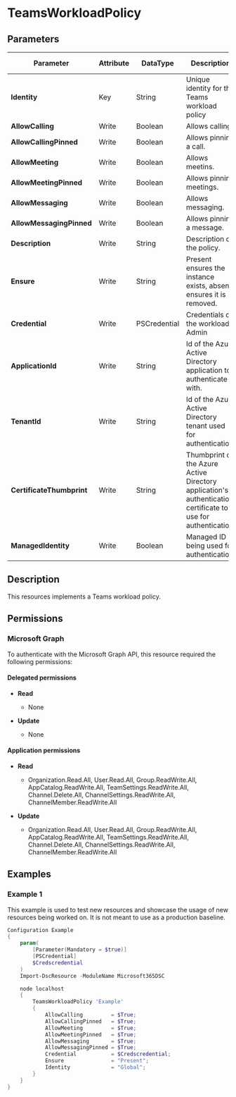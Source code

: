 ﻿# TeamsWorkloadPolicy

## Parameters

| Parameter | Attribute | DataType | Description | Allowed Values |
| --- | --- | --- | --- | --- |
| **Identity** | Key | String | Unique identity for the Teams workload policy | |
| **AllowCalling** | Write | Boolean | Allows calling. | |
| **AllowCallingPinned** | Write | Boolean | Allows pinning a call. | |
| **AllowMeeting** | Write | Boolean | Allows meetins. | |
| **AllowMeetingPinned** | Write | Boolean | Allows pinning meetings. | |
| **AllowMessaging** | Write | Boolean | Allows messaging. | |
| **AllowMessagingPinned** | Write | Boolean | Allows pinning a message. | |
| **Description** | Write | String | Description of the policy. | |
| **Ensure** | Write | String | Present ensures the instance exists, absent ensures it is removed. | `Present`, `Absent` |
| **Credential** | Write | PSCredential | Credentials of the workload's Admin | |
| **ApplicationId** | Write | String | Id of the Azure Active Directory application to authenticate with. | |
| **TenantId** | Write | String | Id of the Azure Active Directory tenant used for authentication. | |
| **CertificateThumbprint** | Write | String | Thumbprint of the Azure Active Directory application's authentication certificate to use for authentication. | |
| **ManagedIdentity** | Write | Boolean | Managed ID being used for authentication. | |


## Description

This resources implements a Teams workload policy.


## Permissions

### Microsoft Graph

To authenticate with the Microsoft Graph API, this resource required the following permissions:

#### Delegated permissions

- **Read**

    - None

- **Update**

    - None

#### Application permissions

- **Read**

    - Organization.Read.All, User.Read.All, Group.ReadWrite.All, AppCatalog.ReadWrite.All, TeamSettings.ReadWrite.All, Channel.Delete.All, ChannelSettings.ReadWrite.All, ChannelMember.ReadWrite.All

- **Update**

    - Organization.Read.All, User.Read.All, Group.ReadWrite.All, AppCatalog.ReadWrite.All, TeamSettings.ReadWrite.All, Channel.Delete.All, ChannelSettings.ReadWrite.All, ChannelMember.ReadWrite.All

## Examples

### Example 1

This example is used to test new resources and showcase the usage of new resources being worked on.
It is not meant to use as a production baseline.

```powershell
Configuration Example
{
    param(
        [Parameter(Mandatory = $true)]
        [PSCredential]
        $Credscredential
    )
    Import-DscResource -ModuleName Microsoft365DSC

    node localhost
    {
        TeamsWorkloadPolicy 'Example'
        {
            AllowCalling         = $True;
            AllowCallingPinned   = $True;
            AllowMeeting         = $True;
            AllowMeetingPinned   = $True;
            AllowMessaging       = $True;
            AllowMessagingPinned = $True;
            Credential           = $Credscredential;
            Ensure               = "Present";
            Identity             = "Global";
        }
    }
}
```

